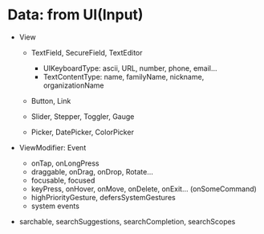 # Data: from UI(Input)

- View
    - TextField, SecureField, TextEditor
        - UIKeyboardType: ascii, URL, number, phone, email…
        - TextContentType: name, familyName, nickname, organizationName
    
    - Button, Link
    - Slider, Stepper, Toggler, Gauge
    - Picker, DatePicker, ColorPicker

- ViewModifier: Event
    - onTap, onLongPress
    - draggable, onDrag, onDrop, Rotate...
    - focusable, focused
    - keyPress, onHover, onMove, onDelete, onExit… (onSomeCommand)
    - highPriorityGesture, defersSystemGestures
    - system events

- sarchable, searchSuggestions, searchCompletion, searchScopes
